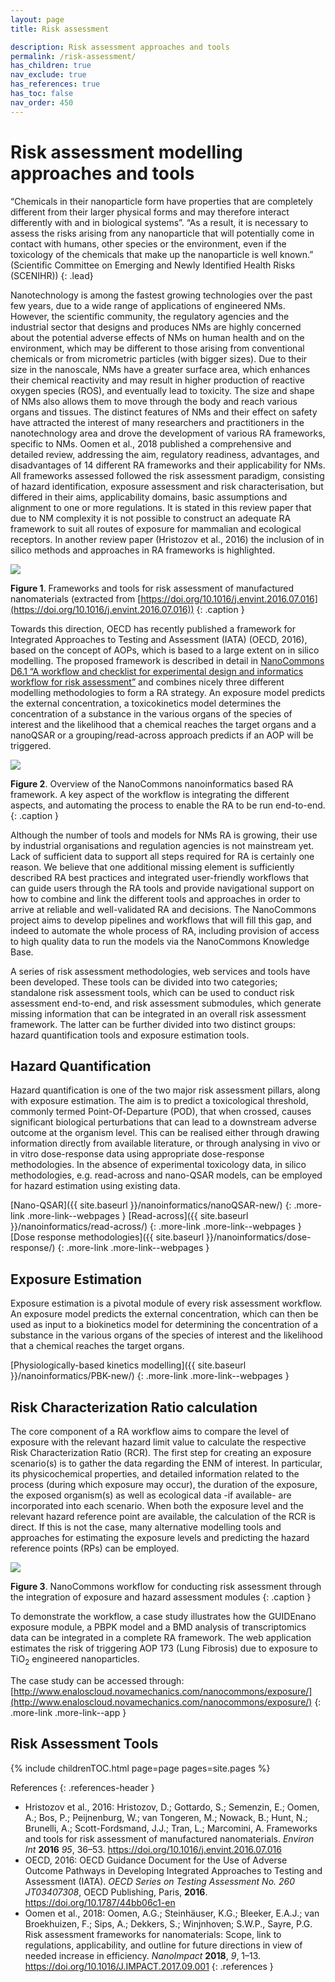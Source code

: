 ```yaml
---
layout: page
title: Risk assessment

description: Risk assessment approaches and tools
permalink: /risk-assessment/
has_children: true
nav_exclude: true
has_references: true
has_toc: false
nav_order: 450
---
```


# Risk assessment modelling approaches and tools
“Chemicals in their nanoparticle form have properties that are completely different from their larger physical forms and may therefore interact differently with and in biological systems”. “As a result, it is necessary to assess the risks arising from any nanoparticle that will potentially come in contact with humans, other species or the environment, even if the toxicology of the chemicals that make up the nanoparticle is well known.” (Scientific Committee on Emerging and Newly Identified Health Risks (SCENIHR))
{: .lead}

Nanotechnology is among the fastest growing technologies over the past few years, due to a wide range of applications of engineered NMs. However, the scientific community, the regulatory agencies and the industrial sector that designs and produces NMs are highly concerned about the potential adverse effects of NMs on human health and on the environment, which may be different to those arising from conventional chemicals or from micrometric particles (with bigger sizes). Due to their size in the nanoscale, NMs have a greater surface area, which enhances their chemical reactivity and may result in higher production of reactive oxygen species (ROS), and eventually lead to toxicity. The size and shape of NMs also allows them to move through the body and reach various organs and tissues. The distinct features of NMs and their effect on safety have attracted the interest of many researchers and practitioners in the nanotechnology area and drove the development of various RA frameworks, specific to NMs. Oomen et al., 2018 published a comprehensive and detailed review, addressing the aim, regulatory readiness, advantages, and disadvantages of 14 different RA frameworks and their applicability for NMs. All frameworks assessed followed the risk assessment paradigm, consisting of hazard identification, exposure assessment and risk characterisation, but differed in their aims, applicability domains, basic assumptions and alignment to one or more regulations. It is stated in this review paper that due to NM complexity it is not possible to construct an adequate RA framework to suit all routes of exposure for mammalian and ecological receptors. In another review paper (Hristozov et al., 2016) the inclusion of in silico methods and approaches in RA frameworks is highlighted.

<img src="{{ site.baseurl }}/images/risk-assessment/RAframework.jpg" />

**Figure 1**. Frameworks and tools for risk assessment of manufactured nanomaterials (extracted from [https://doi.org/10.1016/j.envint.2016.07.016](https://doi.org/10.1016/j.envint.2016.07.016))
{: .caption }

Towards this direction, OECD has recently published a framework for Integrated Approaches to Testing and Assessment (IATA) (OECD, 2016), based on the concept of AOPs, which is based to a large extent on in silico modelling. The proposed framework is described in detail in [NanoCommons D6.1 “A workflow and checklist for experimental design and informatics workflow for risk assessment”](https://zenodo.org/record/3603100#.YpiYfKhByUk) and combines nicely three different modelling methodologies to form a RA strategy. An exposure model predicts the external concentration, a toxicokinetics model determines the concentration of a substance in the various organs of the species of interest and the likelihood that a chemical reaches the target organs and a nanoQSAR or a grouping/read-across approach predicts if an AOP will be triggered.

<img src="{{ site.baseurl }}/images/risk-assessment/RAframework2.png" />

**Figure 2**. Overview of the NanoCommons nanoinformatics based RA framework. A key aspect of the workflow is integrating the different aspects, and automating the process to enable the RA to be run end-to-end.
{: .caption }

Although the number of tools and models for NMs RA is growing, their use by industrial organisations and regulation agencies is not mainstream yet. Lack of sufficient data to support all steps required for RA is certainly one reason. We believe that one additional missing element is sufficiently described RA best practices and integrated user-friendly workflows that can guide users through the RA tools and provide navigational support on how to combine and link the different tools and approaches in order to arrive at reliable and well-validated RA and decisions. The NanoCommons project aims to develop pipelines and workflows that will fill this gap, and indeed to automate the whole process of RA, including provision of access to high quality data to run the models via the NanoCommons Knowledge Base. 

A series of risk assessment methodologies, web services and tools have been developed. These tools can be divided into two categories; standalone risk assessment tools, which can be used to conduct risk assessment end-to-end, and risk assessment submodules, which generate missing information that can be integrated in an overall risk assessment framework. The latter can be further divided into two distinct groups: hazard quantification tools and exposure estimation tools.

## Hazard Quantification
Hazard quantification is one of the two major risk assessment pillars, along with exposure estimation. The aim is to predict a toxicological threshold, commonly termed Point-Of-Departure (POD), that when crossed, causes significant biological perturbations that can lead to a downstream adverse outcome at the organism level. This can be realised either through drawing information directly from available literature, or through analysing in vivo or in vitro dose-response data using appropriate dose-response methodologies.  In the absence of experimental toxicology data, in silico methodologies, e.g. read-across and nano-QSAR models, can be employed for hazard estimation using existing data.

[Nano-QSAR]({{ site.baseurl }}/nanoinformatics/nanoQSAR-new/)
{: .more-link .more-link--webpages }
[Read-across]({{ site.baseurl }}/nanoinformatics/read-across/)
{: .more-link .more-link--webpages }
[Dose response methodologies]({{ site.baseurl }}/nanoinformatics/dose-response/)
{: .more-link .more-link--webpages }



## Exposure Estimation
Exposure estimation is a pivotal module of every risk assessment workflow. An exposure model predicts the external concentration, which can then be used as input to a biokinetics model for determining the concentration of a substance in the various organs of the species of interest and the likelihood that a chemical reaches the target organs.

[Physiologically-based kinetics modelling]({{ site.baseurl }}/nanoinformatics/PBK-new/)
{: .more-link .more-link--webpages }

## Risk Characterization Ratio calculation
The core component of a RA workflow aims to compare the level of exposure with the relevant hazard limit value to calculate the respective Risk Characterization Ratio (RCR). The first step for creating an exposure scenario(s) is to gather the data regarding the ENM of interest. In particular, its physicochemical properties, and detailed information related to the process (during which exposure may occur), the duration of the exposure, the exposed organism(s) as well as ecological data -if available- are incorporated into each scenario. When both the exposure level and the relevant hazard reference point are available, the calculation of the RCR is direct. If this is not the case, many alternative modelling tools and approaches for estimating the exposure levels and predicting the hazard reference points (RPs) can be employed.

<img src="{{ site.baseurl }}/images/risk-assessment/RAworkflow.png" />

**Figure 3**. NanoCommons workflow for conducting risk assessment through the integration of exposure and hazard assessment modules
{: .caption }

To demonstrate the workflow, a case study illustrates how the GUIDEnano exposure module, a PBPK model and a BMD analysis of transcriptomics data can be integrated in a complete RA framework. The web application estimates the risk of triggering AOP 173 (Lung Fibrosis) due to exposure to TiO<sub>2</sub> engineered nanoparticles. 

The case study can be accessed through: [http://www.enaloscloud.novamechanics.com/nanocommons/exposure/](http://www.enaloscloud.novamechanics.com/nanocommons/exposure/) 
{: .more-link .more-link--app }

## Risk Assessment Tools
{% include childrenTOC.html page=page pages=site.pages %}

References
{: .references-header }
- Hristozov et al., 2016: Hristozov, D.; Gottardo, S.; Semenzin, E.; Oomen, A.; Bos, P.; Peijnenburg, W.; van Tongeren, M.;  Nowack, B.; Hunt, N.; Brunelli, A.; Scott-Fordsmand, J.J.; Tran, L.; Marcomini, A. Frameworks and tools for risk assessment of manufactured nanomaterials. <i>Environ Int</i> <b>2016</b> <i>95</i>, 36–53. <a href="https://doi.org/10.1016/j.envint.2016.07.016">https://doi.org/10.1016/j.envint.2016.07.016</a>
- OECD, 2016: OECD Guidance Document for the Use of Adverse Outcome Pathways in Developing Integrated Approaches to Testing and Assessment (IATA). <i>OECD Series on Testing Assessment No. 260 JT03407308</i>, OECD Publishing, Paris, <b>2016</b>. <a href="https://doi.org/10.1787/44bb06c1-en">https://doi.org/10.1787/44bb06c1-en</a>
- Oomen et al., 2018: Oomen, A.G.; Steinhäuser, K.G.; Bleeker, E.A.J.; van Broekhuizen, F.; Sips, A.; Dekkers, S.; Winjnhoven; S.W.P., Sayre, P.G. Risk assessment frameworks for nanomaterials: Scope, link to regulations, applicability, and outline for future directions in view of needed increase in efficiency. <i>NanoImpact</i> <b>2018</b>, <i>9</i>, 1–13. <a href="https://doi.org/10.1016/J.IMPACT.2017.09.001">https://doi.org/10.1016/J.IMPACT.2017.09.001</a>
{: .references }


